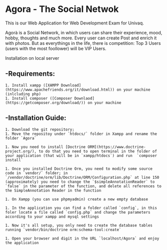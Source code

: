# Agora - The Social Netwok
This is our Web Application for Web Development Exam for Univaq.

Agorà is a Social Network, in which users can share their experience, mood, hobby, thoughts and much more. Every user can create Post and enrich it with photos. But as everythings in the life, there is competition: Top 3 Users (users with the most foollower) will be VIP Users. 

Installation on local server

## -Requirements:
    1. Install xampp ([XAMPP Download](https://www.apachefriends.org/it/download.html)) on your machine (inlcluding php)
    1. Install composer ([Composer Downlaod](https://getcomposer.org/download/)) on your machine

## -Installation Guide:
    1. Download the git repository;
    1. Move the repositoy under `htdocs/` folder in Xampp and rename the folder `Agora`

    1. Now you need to install [Doctrine ORM](https://www.doctrine-project.org/), to do that you need to open terminal in the folder of your application (that will be in `xampp/htdocs`) and run  `composer install`

    1. Once you installed Doctrine Orm, you need to modify some source code in `vendor/` folder; in `/vendor/doctrine/orm/lib/Doctrine/ORM/Configuration.php` at line 150 (approximately) you need to change the `$simpleAnnotationReader` to `false` in the parameter of the function, and delete all references to the SimpleAnnotation Reader in the function

    1. On Xampp (you can use phpmyadmin) create a new empty database

    1. In the application you can find a folder called `config`, in this foler locate a file called `config.php` and change the parameters according to your xampp and mysql settings

    1. Now it's all setup, you only need to create the database tables running `vendor/bin/doctrine orm:schema-tool:create`

    1. Open your browser and digit in the URL `localhost/Agora` and enjoy the application

